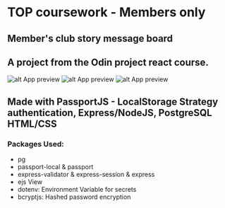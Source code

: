 # TOP coursework - Members only

## Member's club story message board

## A project from the Odin project react course.
![alt App preview](https://github.com/ChhayThan/TOP_shoppingCart/blob/main/public/images/AppView.png?raw=true)
![alt App preview](https://github.com/ChhayThan/TOP_shoppingCart/blob/main/public/images/AppUserView.png?raw=true)
![alt App preview](https://github.com/ChhayThan/TOP_shoppingCart/blob/main/public/images/AppAdminView.png?raw=true)

## Made with PassportJS - LocalStorage Strategy authentication, Express/NodeJS, PostgreSQL HTML/CSS
### Packages Used:
- pg
- passport-local & passport
- express-validator & express-session & express
- ejs View
- dotenv: Environment Variable for secrets
- bcryptjs: Hashed password encryption
